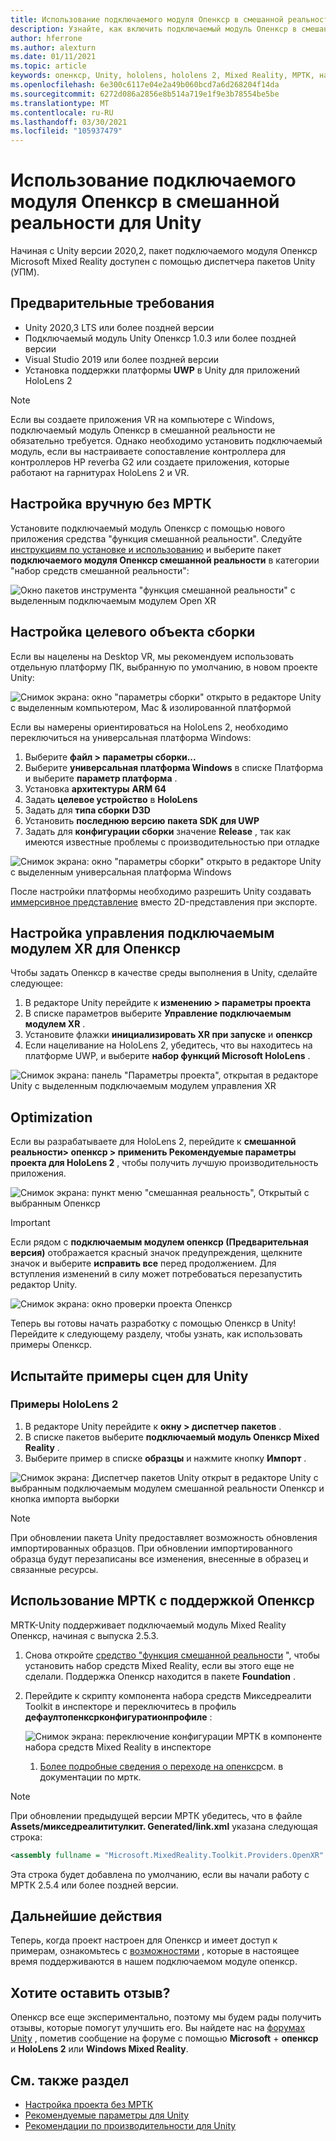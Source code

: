 ```yaml
---
title: Использование подключаемого модуля Опенкср в смешанной реальности для Unity
description: Узнайте, как включить подключаемый модуль Опенкср в смешанной реальности для проектов Unity.
author: hferrone
ms.author: alexturn
ms.date: 01/11/2021
ms.topic: article
keywords: опенкср, Unity, hololens, hololens 2, Mixed Reality, МРТК, набор средств для смешанной реальности, дополненная реальность, виртуальная реальность, гарнитуры смешанной реальности, обучение, учебник, начало работы
ms.openlocfilehash: 6e300c6117e04e2a49b060bcd7a6d268204f14da
ms.sourcegitcommit: 6272d086a2856e8b514a719e1f9e3b78554be5be
ms.translationtype: MT
ms.contentlocale: ru-RU
ms.lasthandoff: 03/30/2021
ms.locfileid: "105937479"
---
```

# <a name="using-the-mixed-reality-openxr-plugin-for-unity"></a>Использование подключаемого модуля Опенкср в смешанной реальности для Unity

Начиная с Unity версии 2020,2, пакет подключаемого модуля Опенкср Microsoft Mixed Reality доступен с помощью диспетчера пакетов Unity (УПМ).

## <a name="prerequisites"></a>Предварительные требования

* Unity 2020,3 LTS или более поздней версии
* Подключаемый модуль Unity Опенкср 1.0.3 или более поздней версии
* Visual Studio 2019 или более поздней версии
* Установка поддержки платформы **UWP** в Unity для приложений HoloLens 2

> [!NOTE]
> Если вы создаете приложения VR на компьютере с Windows, подключаемый модуль Опенкср в смешанной реальности не обязательно требуется. Однако необходимо установить подключаемый модуль, если вы настраиваете сопоставление контроллера для контроллеров HP reverbа G2 или создаете приложения, которые работают на гарнитурах HoloLens 2 и VR.

<!-- ## Setting up your project with MRTK

MRTK for Unity provides a cross-platform input system, foundational components, and common building blocks for spatial interactions. MRTK version 2 intends to speed up application development for Microsoft HoloLens, Windows Mixed Reality immersive (VR) headsets, and OpenVR platform. The project is aimed at reducing barriers to entry, creating mixed reality applications, and contributing back to the community as we all grow.

> [!div class="nextstepaction"]
> [Set up your project using MRTK](tutorials/mr-learning-base-01.md)

Take a look at [MRTK's documentation](/windows/mixed-reality/mrtk-unity) for more feature details. -->

## <a name="manual-setup-without-mrtk"></a>Настройка вручную без МРТК

Установите подключаемый модуль Опенкср с помощью нового приложения средства "функция смешанной реальности". Следуйте [инструкциям по установке и использованию](welcome-to-mr-feature-tool.md) и выберите пакет **подключаемого модуля Опенкср смешанной реальности** в категории "набор средств смешанной реальности":

![Окно пакетов инструмента "функция смешанной реальности" с выделенным подключаемым модулем Open XR](images/feature-tool-openxr.png)

## <a name="setting-your-build-target"></a>Настройка целевого объекта сборки

Если вы нацелены на Desktop VR, мы рекомендуем использовать отдельную платформу ПК, выбранную по умолчанию, в новом проекте Unity:

![Снимок экрана: окно "параметры сборки" открыто в редакторе Unity с выделенным компьютером, Mac & изолированной платформой](images/wmr-config-img-3.png)

Если вы намерены ориентироваться на HoloLens 2, необходимо переключиться на универсальная платформа Windows:

1.  Выберите **файл > параметры сборки...**
2.  Выберите **универсальная платформа Windows** в списке Платформа и выберите **параметр платформа** .
3.  Установка **архитектуры** **ARM 64**
4.  Задать **целевое устройство** в **HoloLens**
5.  Задать для **типа сборки** **D3D**
6.  Установить **последнюю версию** **пакета SDK для UWP**
7.  Задать для **конфигурации сборки** значение **Release** , так как имеются известные проблемы с производительностью при отладке

![Снимок экрана: окно "параметры сборки" открыто в редакторе Unity с выделенным универсальная платформа Windows](images/wmr-config-img-4.png)

После настройки платформы необходимо разрешить Unity создавать [иммерсивное представление](../../design/app-views.md) вместо 2D-представления при экспорте.

## <a name="configuring-xr-plugin-management-for-openxr"></a>Настройка управления подключаемым модулем XR для Опенкср

Чтобы задать Опенкср в качестве среды выполнения в Unity, сделайте следующее:

1. В редакторе Unity перейдите к **изменению > параметры проекта**
2. В списке параметров выберите **Управление подключаемым модулем XR** .
3. Установите флажки **инициализировать XR при запуске** и **опенкср**
4. Если нацеливание на HoloLens 2, убедитесь, что вы находитесь на платформе UWP, и выберите **набор функций Microsoft HoloLens** .

![Снимок экрана: панель "Параметры проекта", открытая в редакторе Unity с выделенным подключаемым модулем управления XR](images/openxr-img-05.png)

## <a name="optimization"></a>Optimization

Если вы разрабатываете для HoloLens 2, перейдите к **смешанной реальности> опенкср > применить Рекомендуемые параметры проекта для HoloLens 2** , чтобы получить лучшую производительность приложения.

![Снимок экрана: пункт меню "смешанная реальность", Открытый с выбранным Опенкср](images/openxr-img-08.png)

> [!IMPORTANT]
> Если рядом с **подключаемым модулем опенкср (Предварительная версия)** отображается красный значок предупреждения, щелкните значок и выберите **исправить все** перед продолжением. Для вступления изменений в силу может потребоваться перезапустить редактор Unity.

![Снимок экрана: окно проверки проекта Опенкср](images/openxr-img-06.png)

Теперь вы готовы начать разработку с помощью Опенкср в Unity!  Перейдите к следующему разделу, чтобы узнать, как использовать примеры Опенкср.

## <a name="try-out-the-unity-sample-scenes"></a>Испытайте примеры сцен для Unity

### <a name="hololens-2-samples"></a>Примеры HoloLens 2

1. В редакторе Unity перейдите к **окну > диспетчер пакетов** .
2. В списке пакетов выберите **подключаемый модуль Опенкср Mixed Reality** .
3. Выберите пример в списке **образцы** и нажмите кнопку **Импорт** .

![Снимок экрана: Диспетчер пакетов Unity открыт в редакторе Unity с выбранным подключаемым модулем смешанной реальности Опенкср и кнопка импорта выборки](images/openxr-img-03.png)

<!-- ### For all other OpenXR samples

1. In the Unity Editor, navigate to **Window > Package Manager**
2. In the list of packages, select **OpenXR Plugin**
3. Locate the sample in the **Samples** list and select **Import**

![Screenshot of Unity Package Manager open in Unity editor with OpenXR Plugin selected and samples import button highlighted](images/openxr-img-10.png) -->

> [!NOTE]
> При обновлении пакета Unity предоставляет возможность обновления импортированных образцов.  При обновлении импортированного образца будут перезаписаны все изменения, внесенные в образец и связанные ресурсы.

## <a name="using-mrtk-with-openxr-support"></a>Использование МРТК с поддержкой Опенкср

MRTK-Unity поддерживает подключаемый модуль Mixed Reality Опенкср, начиная с выпуска 2.5.3.

1. Снова откройте [средство "функция смешанной реальности](welcome-to-mr-feature-tool.md) ", чтобы установить набор средств Mixed Reality, если вы этого еще не сделали. Поддержка Опенкср находится в пакете **Foundation** .
2. Перейдите к скрипту компонента набора средств Микседреалити Toolkit в инспекторе и переключитесь в профиль **дефаултопенксрконфигуратионпрофиле** :

    ![Снимок экрана: переключение конфигурации МРТК в компоненте набора средств Mixed Reality в инспекторе](images/openxr-img-11.png)

    1. [Более подробные сведения о переходе на опенкср](/windows/mixed-reality/mrtk-unity/configuration/getting-started-with-mrtk-and-xrsdk#configuring-mrtk-for-the-xr-sdk-pipeline)см. в документации по мртк.

> [!NOTE]
> При обновлении предыдущей версии МРТК убедитесь, что в файле **Assets/микседреалититулкит. Generated/link.xml** указана следующая строка:
>
> ```xml
> <assembly fullname = "Microsoft.MixedReality.Toolkit.Providers.OpenXR" preserve="all"/>
> ```
>
> Эта строка будет добавлена по умолчанию, если вы начали работу с МРТК 2.5.4 или более поздней версии.

## <a name="next-steps"></a>Дальнейшие действия

Теперь, когда проект настроен для Опенкср и имеет доступ к примерам, ознакомьтесь с [возможностями](openxr-supported-features.md) , которые в настоящее время поддерживаются в нашем подключаемом модуле опенкср.

## <a name="have-feedback"></a>Хотите оставить отзыв?

Опенкср все еще экспериментально, поэтому мы будем рады получить отзывы, которые помогут улучшить его. Вы найдете нас на [форумах Unity](https://aka.ms/unityforums) , пометив сообщение на форуме с помощью **Microsoft**  +  **опенкср** и **HoloLens 2** или **Windows Mixed Reality**.

## <a name="see-also"></a>См. также раздел

* [Настройка проекта без МРТК](configure-unity-project.md)
* [Рекомендуемые параметры для Unity](recommended-settings-for-unity.md)
* [Рекомендации по производительности для Unity](performance-recommendations-for-unity.md#how-to-profile-with-unity)
